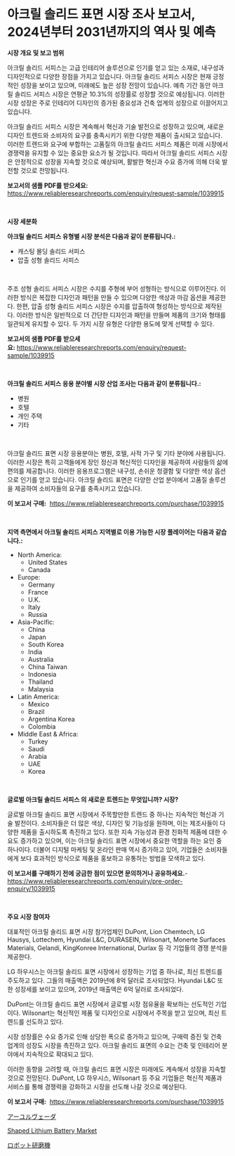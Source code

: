 <p><h1>아크릴 솔리드 표면 시장 조사 보고서, 2024년부터 2031년까지의 역사 및 예측</h1></p><p><strong>시장 개요 및 보고 범위</strong></p>
<p><p>아크릴 솔리드 서피스는 고급 인테리어 솔루션으로 인기를 얻고 있는 소재로, 내구성과 디자인적으로 다양한 장점을 가지고 있습니다. 아크릴 솔리드 서피스 시장은 현재 긍정적인 성장을 보이고 있으며, 미래에도 높은 성장 전망이 있습니다. 예측 기간 동안 아크릴 솔리드 서피스 시장은 연평균 10.3%의 성장률로 성장할 것으로 예상됩니다. 이러한 시장 성장은 주로 인테리어 디자인의 증가된 중요성과 건축 업계의 성장으로 이끌어지고 있습니다.</p><p>아크릴 솔리드 서피스 시장은 계속해서 혁신과 기술 발전으로 성장하고 있으며, 새로운 디자인 트렌드와 소비자의 요구를 충족시키기 위한 다양한 제품이 출시되고 있습니다. 이러한 트렌드와 요구에 부합하는 고품질의 아크릴 솔리드 서피스 제품은 미래 시장에서 경쟁력을 유지할 수 있는 중요한 요소가 될 것입니다. 따라서 아크릴 솔리드 서피스 시장은 안정적으로 성장을 지속할 것으로 예상되며, 활발한 혁신과 수요 증가에 의해 더욱 발전할 것으로 전망됩니다.</p></p>
<p><strong>보고서의 샘플 PDF를 받으세요:</strong> <a href="https://www.reliableresearchreports.com/enquiry/request-sample/1039915">https://www.reliableresearchreports.com/enquiry/request-sample/1039915</a></p>
<p>&nbsp;</p>
<p><strong>시장 세분화</strong></p>
<p><strong>아크릴 솔리드 서피스 유형별 시장 분석은 다음과 같이 분류됩니다.:</strong></p>
<p><ul><li>캐스팅 몰딩 솔리드 서피스</li><li>압출 성형 솔리드 서피스</li></ul></p>
<p>&nbsp;</p>
<p><p>주조 성형 솔리드 서피스 시장은 수지를 주형에 부어 성형하는 방식으로 이루어진다. 이러한 방식은 복잡한 디자인과 패턴을 만들 수 있으며 다양한 색상과 마감 옵션을 제공한다. 한편, 압출 성형 솔리드 서피스 시장은 수지를 압출하여 형성하는 방식으로 제작된다. 이러한 방식은 일반적으로 더 간단한 디자인과 패턴을 만들며 제품의 크기와 형태를 일관되게 유지할 수 있다. 두 가지 시장 유형은 다양한 용도에 맞게 선택할 수 있다.</p></p>
<p><strong>보고서의 샘플 PDF를 받으세요:</strong>&nbsp;<a href="https://www.reliableresearchreports.com/enquiry/request-sample/1039915">https://www.reliableresearchreports.com/enquiry/request-sample/1039915</a></p>
<p>&nbsp;</p>
<p><strong> 아크릴 솔리드 서피스 응용 분야별 시장 산업 조사는 다음과 같이 분류됩니다.:</strong></p>
<p><ul><li>병원</li><li>호텔</li><li>개인 주택</li><li>기타</li></ul></p>
<p>&nbsp;</p>
<p><p>아크릴 솔리드 표면 시장 응용분야는 병원, 호텔, 사적 가구 및 기타 분야에 사용됩니다. 이러한 시장은 특히 고객들에게 장인 정신과 혁신적인 디자인을 제공하여 사람들의 삶에 편의를 제공합니다. 이러한 응용프로그램은 내구성, 손쉬운 청결함 및 다양한 색상 옵션으로 인기를 얻고 있습니다. 아크릴 솔리드 표면은 다양한 산업 분야에서 고품질 솔루션을 제공하여 소비자들의 요구를 충족시키고 있습니다.</p></p>
<p><strong>이 보고서 구매:</strong>&nbsp; <a href="https://www.reliableresearchreports.com/purchase/1039915">https://www.reliableresearchreports.com/purchase/1039915</a></p>
<p>&nbsp;</p>
<p><strong>지역 측면에서 아크릴 솔리드 서피스 지역별로 이용 가능한 시장 플레이어는 다음과 같습니다.:</strong></p>
<p><ul>
    <li>
        North America:
        <ul>
            <li>United States</li>
            <li>Canada</li>
        </ul>
    </li>
    <li>
        Europe:
        <ul>
            <li>Germany</li>
            <li>France</li>
            <li>U.K.</li>
            <li>Italy</li>
            <li>Russia</li>
        </ul>
    </li>
    <li>
        Asia-Pacific:
        <ul>
            <li>China</li>
            <li>Japan</li>
            <li>South Korea</li>
            <li>India</li>
            <li>Australia</li>
            <li>China Taiwan</li>
            <li>Indonesia</li>
            <li>Thailand</li>
            <li>Malaysia</li>
        </ul>
    </li>
    <li>
        Latin America:
        <ul>
            <li>Mexico</li>
            <li>Brazil</li>
            <li>Argentina Korea</li>
            <li>Colombia</li>
        </ul>
    </li>
    <li>
        Middle East & Africa:
        <ul>
            <li>Turkey</li>
            <li>Saudi</li>
            <li>Arabia</li>
            <li>UAE</li>
            <li>Korea</li>
        </ul>
    </li>
    </ul></p>
<p>&nbsp;</p>
<p><strong>글로벌 아크릴 솔리드 서피스 의 새로운 트렌드는 무엇입니까? 시장?</strong></p>
<p><p>글로벌 아크릴 솔리드 표면 시장에서 주목할만한 트렌드 중 하나는 지속적인 혁신과 기술 발전이다. 소비자들은 더 많은 색상, 디자인 및 기능성을 원하며, 이는 제조사들이 다양한 제품을 출시하도록 촉진하고 있다. 또한 지속 가능성과 환경 친화적 제품에 대한 수요도 증가하고 있으며, 이는 아크릴 솔리드 표면 시장에서 중요한 역할을 하는 요인 중 하나이다. 더불어 디지털 마케팅 및 온라인 판매 역시 증가하고 있어, 기업들은 소비자들에게 보다 효과적인 방식으로 제품을 홍보하고 유통하는 방법을 모색하고 있다.</p></p>
<p><strong>이 보고서를 구매하기 전에 궁금한 점이 있으면 문의하거나 공유하세요.</strong>- <a href="https://www.reliableresearchreports.com/enquiry/pre-order-enquiry/1039915">https://www.reliableresearchreports.com/enquiry/pre-order-enquiry/1039915</a></p>
<p>&nbsp;</p>
<p><strong>주요 시장 참여자</strong></p>
<p><p>대표적인 아크릴 솔리드 표면 시장 참가업체인 DuPont, Lion Chemtech, LG Hausys, Lottechem, Hyundai L&C, DURASEIN, Wilsonart, Monerte Surfaces Materials, Gelandi, KingKonree International, Durlax 등 각 기업들의 경쟁 분석을 제공한다. </p><p>LG 하우시스는 아크릴 솔리드 표면 시장에서 성장하는 기업 중 하나로, 최신 트렌드를 주도하고 있다. 그들의 매출액은 2019년에 8억 달러로 조사되었다. Hyundai L&C 또한 성장세를 보이고 있으며, 2019년 매출액은 6억 달러로 조사되었다. </p><p>DuPont는 아크릴 솔리드 표면 시장에서 글로벌 시장 점유율을 확보하는 선도적인 기업이다. Wilsonart는 혁신적인 제품 및 디자인으로 시장에서 주목을 받고 있으며, 최신 트렌드를 선도하고 있다. </p><p>시장 성장률은 수요 증가로 인해 상당한 폭으로 증가하고 있으며, 구매력 증진 및 건축 업계의 성장도 시장을 촉진하고 있다. 아크릴 솔리드 표면의 수요는 건축 및 인테리어 분야에서 지속적으로 확대되고 있다. </p><p>이러한 동향을 고려할 때, 아크릴 솔리드 표면 시장은 미래에도 계속해서 성장을 지속할 것으로 전망된다. DuPont, LG 하우시스, Wilsonart 등 주요 기업들은 혁신적 제품과 서비스를 통해 경쟁력을 강화하고 시장을 선도해 나갈 것으로 예상된다.</p></p>
<p><strong>이 보고서 구매:</strong>&nbsp;&nbsp;<a href="https://www.reliableresearchreports.com/purchase/1039915">https://www.reliableresearchreports.com/purchase/1039915</a></p>
<p><p><a href="https://github.com/marbadji/Market-Research-Report-List-1/blob/main/378288617124.md">アーユルヴェーダ</a></p><p><a href="https://github.com/mancsybtousav/Market-Research-Report-List-1/blob/main/shaped-lithium-battery-market.md">Shaped Lithium Battery Market</a></p><p><a href="https://github.com/KaydenJohns1964/Market-Research-Report-List-1/blob/main/166628617125.md">ロボット研磨機</a></p></p>
